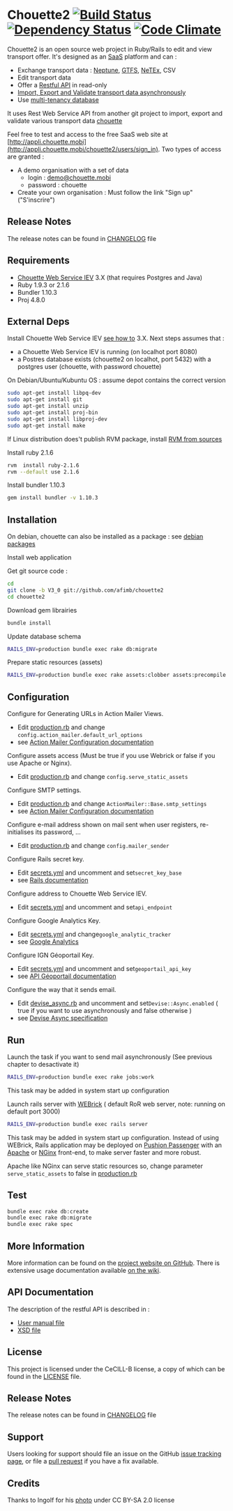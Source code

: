 # Chouette2 [![Build Status](https://travis-ci.org/afimb/chouette2.svg?branch=master)](https://travis-ci.org/afimb/chouette2) [![Dependency Status](https://gemnasium.com/afimb/chouette2.png)](https://gemnasium.com/afimb/chouette2) [![Code Climate](https://codeclimate.com/github/afimb/chouette2.png)](https://codeclimate.com/github/afimb/chouette2)

Chouette2 is an open source web project in Ruby/Rails to edit and view transport offer. It's designed as an [SaaS](http://en.wikipedia.org/wiki/Software_as_a_service) platform and can :
* Exchange transport data : [Neptune](http://www.chouette.mobi/spip.php?rubrique61), [GTFS](https://developers.google.com/transit/gtfs/reference?hl=fr), [NeTEx](http://www.kizoom.com/standards/netex/), CSV
* Edit transport data
* Offer a [Restful API](https://en.wikipedia.org/wiki/Representational_state_transfer) in read-only
* [Import, Export and Validate transport data asynchronously](http://github.com/afimb/chouette)
* Use [multi-tenancy database](http://en.wikipedia.org/wiki/Multitenancy)

It uses Rest Web Service API from another git project to import, export and validate various transport data [chouette](http://github.com/afimb/chouette)

Feel free to test and access to the free SaaS web site at [http://appli.chouette.mobi](http://appli.chouette.mobi/chouette2/users/sign_in). Two types of access are granted :
* A demo organisation with a set of data
  * login : demo@chouette.mobi
  * password : chouette
* Create your own organisation : Must follow the link "Sign up" ("S'inscrire")

Release Notes
-------------

The release notes can be found in [CHANGELOG](./CHANGELOG.md) file

Requirements
------------

* [Chouette Web Service IEV](https://github.com/afimb/chouette) 3.X (that requires Postgres and Java)
* Ruby 1.9.3 or 2.1.6
* Bundler 1.10.3
* Proj 4.8.0

External Deps
-------------

Install Chouette Web Service IEV [see how to](https://github.com/afimb/chouette/readme.md) 3.X.
Next steps assumes that :
* a Chouette Web Service IEV is running (on localhot port 8080)
* a Postres database exists (chouette2 on localhot, port 5432) with a postgres user (chouette, with password chouette)

On Debian/Ubuntu/Kubuntu OS : assume depot contains the correct version
```sh
sudo apt-get install libpq-dev
sudo apt-get install git
sudo apt-get install unzip
sudo apt-get install proj-bin
sudo apt-get install libproj-dev
sudo apt-get install make
```

If Linux distribution does't publish RVM package,
install [RVM from sources](./doc/install/rvm.md)

Install ruby 2.1.6
```sh
rvm  install ruby-2.1.6
rvm --default use 2.1.6
```

Install bundler 1.10.3
```sh
gem install bundler -v 1.10.3
```

Installation
------------

On debian, chouette can also be installed as a package : see [debian packages](http://packages.chouette.cityway.fr/debian/chouette)

Install web application

Get git source code :
```sh
cd
git clone -b V3_0 git://github.com/afimb/chouette2
cd chouette2
```
Download gem librairies
```sh
bundle install
```
Update database schema
```sh
RAILS_ENV=production bundle exec rake db:migrate
```
Prepare static resources (assets)
```sh
RAILS_ENV=production bundle exec rake assets:clobber assets:precompile
```

Configuration
-------------

Configure for Generating URLs in Action Mailer Views.
* Edit [production.rb](./config/environments/production.rb) and change ```config.action_mailer.default_url_options```
* see [Action Mailer Configuration documentation](http://guides.rubyonrails.org/action_mailer_basics.html)

Configure assets access (Must be true if you use Webrick or false if you use Apache or Nginx).
* Edit [production.rb](./config/environments/production.rb) and change ```config.serve_static_assets```

Configure SMTP settings.
* Edit [production.rb](./config/environments/production.rb) and change ```ActionMailer::Base.smtp_settings```
* see [Action Mailer Configuration documentation](http://guides.rubyonrails.org/action_mailer_basics.html)

Configure e-mail address shown on mail sent when user registers, re-initialises its password, ...
* Edit [production.rb](./config/environments/production.rb) and change ```config.mailer_sender```

Configure Rails secret key.
* Edit [secrets.yml](./config/secrets.yml) and uncomment and set```secret_key_base```
* see [Rails documentation](http://guides.rubyonrails.org/4_1_release_notes.html#config-secrets-yml)

Configure address to Chouette Web Service IEV.
* Edit [secrets.yml](./config/secrets.yml) and uncomment and set```api_endpoint```

Configure Google Analytics Key.
* Edit [secrets.yml](./config/secrets.yml) and change```google_analytic_tracker```
* see [Google Analytics](https://www.google.fr/intl/fr/analytics/)

Configure IGN Géoportail Key.
* Edit [secrets.yml](./config/secrets.yml) and uncomment and set```geoportail_api_key```
* see [API Géoportail documentation](http://api.ign.fr/accueil)

Configure the way that it sends email.
* Edit [devise_async.rb](./config/initializer/devise_async.rb) and uncomment and set```Devise::Async.enabled``` ( true if you want to use asynchronously and false otherwise )
* see [Devise Async specification](https://github.com/mhfs/devise-async)

Run
---

Launch the task if you want to send mail asynchronously (See previous chapter to desactivate it)
```sh
RAILS_ENV=production bundle exec rake jobs:work
```
This task may be added in system start up configuration

Launch rails server with [WEBrick](http://guides.rubyonrails.org/command_line.html#server-with-different-backends) ( default RoR web server, note: running on default port 3000)
```sh
RAILS_ENV=production bundle exec rails server
```

This task may be added in system start up configuration.
Instead of using WEBrick, Rails application may be deployed on [Pushion Passenger](https://www.phusionpassenger.com/) with an [Apache](http://httpd.apache.org/) or [NGinx](http://nginx.com/) front-end, to make server faster and more robust.

Apache like NGinx can serve static resources
so, change parameter ```serve_static_assets``` to false in [production.rb](./config/environments/production.rb)

Test
----

```sh
bundle exec rake db:create
bundle exec rake db:migrate
bundle exec rake spec
```

More Information
----------------

More information can be found on the [project website on GitHub](.).
There is extensive usage documentation available [on the wiki](../../wiki).

API Documentation
-----------------

The description of the restful API is described in :
* [User manual file](./doc/interfaces/Chouette_API_REST_v1.2.pdf)
* [XSD file](./doc/interfaces/api_rest_v1.xsd)

License
-------

This project is licensed under the CeCILL-B license, a copy of which can be found in the [LICENSE](./LICENSE.md) file.

Release Notes
-------------

The release notes can be found in [CHANGELOG](./CHANGELOG.md) file

Support
-------

Users looking for support should file an issue on the GitHub [issue tracking page](../../issues), or file a [pull request](../../pulls) if you have a fix available.

Credits
-------

Thanks to Ingolf for his [photo](https://www.flickr.com/photos/ingolfbln/7663851694) under CC BY-SA 2.0 license

